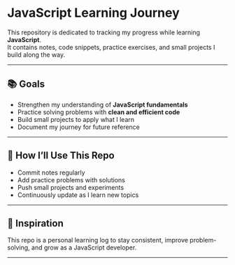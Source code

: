 # JavaScript Learning Journey

This repository is dedicated to tracking my progress while learning **JavaScript**.  
It contains notes, code snippets, practice exercises, and small projects I build along the way.

---

## 📚 Goals
- Strengthen my understanding of **JavaScript fundamentals**
- Practice solving problems with **clean and efficient code**
- Build small projects to apply what I learn
- Document my journey for future reference

---

## 🚀 How I’ll Use This Repo
- Commit notes regularly  
- Add practice problems with solutions  
- Push small projects and experiments  
- Continuously update as I learn new topics  

---

## 🌱 Inspiration
This repo is a personal learning log to stay consistent, improve problem-solving, and grow as a JavaScript developer.  

---
